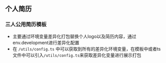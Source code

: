 ## 个人简历


### 三人公用简历模板

- 主要通过环境变量差异化打包替换个人logo以及简历内容，通过env.development进行差异化配置
- 在 `/utils/config.ts` 中可以获取到所有的差异化环境变量，在模板中或者ts文件中可以引入`/utils/config.ts`来获取差异化变量进行展示打包